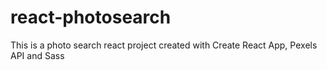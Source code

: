 # react-photosearch
This is a photo search react project created with Create React App, Pexels API and Sass 
